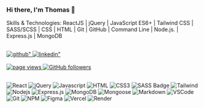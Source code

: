 ### Hi there, I'm Thomas 👋

<!-- <p>I've decided to start fresh and follow my long held desire to become a fullstack web developer.</p> -->
<p>Skills & Technologies: ReactJS | jQuery | JavaScript ES6+ | Tailwind CSS | SASS/SCSS | CSS | HTML | Git | GitHub | Command Line | Node.js. | Express.js | MongoDB </p> 
<br>

<a href="https://github.com/thomaserdmenger" target="_blank">
  <img src=https://img.shields.io/badge/github-%2324292e.svg?&style=for-the-badge&logo=github&logoColor=white alt=github" />
</a>
<a href="https://www.linkedin.com/in/thomaserdmenger/" target="_blank">
  <img src=https://img.shields.io/badge/linkedin-%231E77B5.svg?&style=for-the-badge&logo=linkedin&logoColor=white alt=linkedin" />
</a>
<br>
<br>
<a href="https://github.com/thomaserdmenger">
  <img src="https://komarev.com/ghpvc/?username=thomaserdmenger" alt="page views">
</a>
<a href="https://github.com/thomaserdmenger?tab=followers">
  <img alt="GitHub followers" src="https://img.shields.io/github/followers/thomaserdmenger?color=green&logo=github">
</a>

<br>
<br>

![React](https://img.shields.io/badge/-React-09131B?style=for-the-badge&logo=react&logoColor=61DBFB)
![jQuery](https://img.shields.io/badge/-jQuery-09131B?style=for-the-badge&logo=jquery&logoColor=white)
![Javascript](https://img.shields.io/badge/Javascript-09131B?style=for-the-badge&logo=javascript)
![HTML](https://img.shields.io/badge/HTML5-09131B?style=for-the-badge&logo=html5)
![CSS3](https://img.shields.io/badge/CSS3-09131B?style=for-the-badge&logo=css3&logoColor=1572B6)
![SASS Badge](https://img.shields.io/badge/Sass-09131B?style=for-the-badge&logo=sass)
![Tailwind](https://img.shields.io/badge/Tailwind_CSS-09131B?style=for-the-badge&logo=tailwindcss&)
![Nodejs](https://img.shields.io/badge/Nodejs-09131B?style=for-the-badge&logo=node.js&logoColor=3C873A)
![Express.js](https://img.shields.io/badge/Express.js-09131B?style=for-the-badge&logo=express&logoColor=white)
![MongoDB](https://img.shields.io/badge/MongoDB-09131B?style=for-the-badge&logo=mongodb)
![Mongoose](https://img.shields.io/badge/Mongoose-black?style=for-the-badge&logo=Mongoose&logoColor=%23880000)
![Markdown](https://img.shields.io/badge/Markdown-09131B?style=for-the-badge&logo=markdown&logoColor=white)
![VSCode](https://img.shields.io/badge/Visual_Studio-09131B?style=for-the-badge&logo=visual%20studio&logoColor=005BA4)
![Git](https://img.shields.io/badge/Git-09131B?style=for-the-badge&logo=git)
![NPM](https://img.shields.io/badge/NPM-09131B?style=for-the-badge&logo=npm&logoColor=white)
![Figma](https://img.shields.io/badge/figma-09131B?style=for-the-badge&logo=figma&logoColor=white)
![Vercel](https://img.shields.io/badge/Vercel-09131B?style=for-the-badge&logo=Vercel&logoColor=white)
![Render](https://img.shields.io/badge/Render-09131B?style=for-the-badge&logo=Render&logoColor=white)

<!-- ![Typescript](https://img.shields.io/badge/Typescript-09131B?style=for-the-badge&logo=typescript) -->
<!-- ![React Native](https://img.shields.io/badge/React_Native-09131B?style=for-the-badge&logo=react&logoColor=61DAFB) -->
<!-- ![Next.js](https://img.shields.io/badge/next.js-09131B?style=for-the-badge&logo=nextdotjs&logoColor=white) -->
